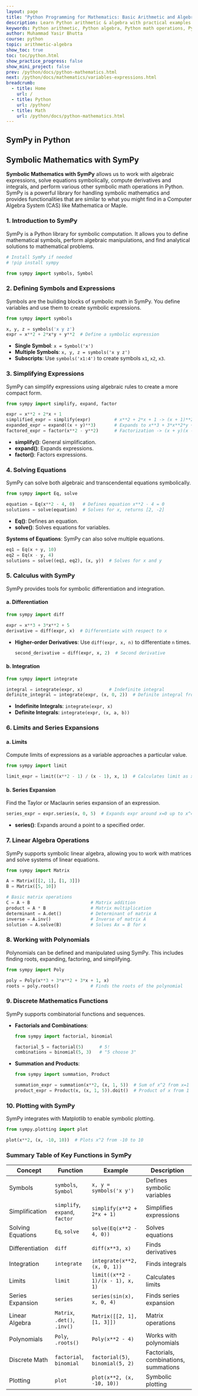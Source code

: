 ```yaml
---
layout: page
title: "Python Programming for Mathematics: Basic Arithmetic and Algebra"
description: Learn Python arithmetic & algebra with practical examples! Master mathematical operations, functions, and problem-solving techniques in Python. Perfect for beginners & advanced coders.
keywords: Python arithmetic, Python algebra, Python math operations, Python mathematical functions, Basic Python math, How to do algebra in Python, Python arithmetic operators, Python math examples, Solving equations in Python, Python division, Python multiplication, Python addition, Python subtraction, Python exponents, Python roots, Python math module tutorial, Python algebra functions, Python math for beginners, Advanced Python mathematics, Python math syntax, Python numerical calculations, Python arithmetic expressions, Python PEMDAS, Python algebra problems, Python math functions list, Python sum, Python min, Python max, Python abs, Python math library guide
author: Muhammad Yasir Bhutta
course: python
topic: arithmetic-algebra
show_toc: true
toc: toc/python.html
show_practice_progress: false
show_mini_project: false
prev: /python/docs/python-mathematics.html
next: /python/docs/mathematics/variables-expressions.html
breadcrumb:
  - title: Home
    url: /
  - title: Python
    url: /python/
  - title: Math
    url: /python/docs/python-mathematics.html
---
```


## SymPy in Python

## Symbolic Mathematics with SymPy

**Symbolic Mathematics with SymPy** allows us to work with algebraic expressions, solve equations symbolically, compute derivatives and integrals, and perform various other symbolic math operations in Python. SymPy is a powerful library for handling symbolic mathematics and provides functionalities that are similar to what you might find in a Computer Algebra System (CAS) like Mathematica or Maple.

### 1. **Introduction to SymPy**

SymPy is a Python library for symbolic computation. It allows you to define mathematical symbols, perform algebraic manipulations, and find analytical solutions to mathematical problems.

   ```python
   # Install SymPy if needed
   # !pip install sympy

   from sympy import symbols, Symbol
   ```

### 2. **Defining Symbols and Expressions**

Symbols are the building blocks of symbolic math in SymPy. You define variables and use them to create symbolic expressions.

   ```python
   from sympy import symbols

   x, y, z = symbols('x y z')
   expr = x**2 + 2*x*y + y**2  # Define a symbolic expression
   ```

   - **Single Symbol**: `x = Symbol('x')`
   - **Multiple Symbols**: `x, y, z = symbols('x y z')`
   - **Subscripts**: Use `symbols('x1:4')` to create symbols `x1`, `x2`, `x3`.

### 3. **Simplifying Expressions**

SymPy can simplify expressions using algebraic rules to create a more compact form.

   ```python
   from sympy import simplify, expand, factor

   expr = x**2 + 2*x + 1
   simplified_expr = simplify(expr)         # x**2 + 2*x + 1 -> (x + 1)**2
   expanded_expr = expand((x + y)**3)       # Expands to x**3 + 3*x**2*y + 3*x*y**2 + y**3
   factored_expr = factor(x**2 - y**2)      # Factorization -> (x + y)(x - y)
   ```

   - **simplify()**: General simplification.
   - **expand()**: Expands expressions.
   - **factor()**: Factors expressions.

<script async src="https://pagead2.googlesyndication.com/pagead/js/adsbygoogle.js?client=ca-pub-1602443888929206"
     crossorigin="anonymous"></script>
<ins class="adsbygoogle"
     style="display:block; text-align:center;"
     data-ad-layout="in-article"
     data-ad-format="fluid"
     data-ad-client="ca-pub-1602443888929206"
     data-ad-slot="6296238623"></ins>
<script>
     (adsbygoogle = window.adsbygoogle || []).push({});
</script>

### 4. **Solving Equations**

SymPy can solve both algebraic and transcendental equations symbolically.

   ```python
   from sympy import Eq, solve

   equation = Eq(x**2 - 4, 0)   # Defines equation x**2 - 4 = 0
   solutions = solve(equation)  # Solves for x, returns [2, -2]
   ```

   - **Eq()**: Defines an equation.
   - **solve()**: Solves equations for variables.

   **Systems of Equations**:
   SymPy can also solve multiple equations.

   ```python
   eq1 = Eq(x + y, 10)
   eq2 = Eq(x - y, 4)
   solutions = solve((eq1, eq2), (x, y))  # Solves for x and y
   ```

### 5. **Calculus with SymPy**

SymPy provides tools for symbolic differentiation and integration.

   #### a. **Differentiation**

   ```python
   from sympy import diff

   expr = x**3 + 3*x**2 + 5
   derivative = diff(expr, x)  # Differentiate with respect to x
   ```

   - **Higher-order Derivatives**: Use `diff(expr, x, n)` to differentiate `n` times.

     ```python
     second_derivative = diff(expr, x, 2)  # Second derivative
     ```

   #### b. **Integration**

   ```python
   from sympy import integrate

   integral = integrate(expr, x)          # Indefinite integral
   definite_integral = integrate(expr, (x, 0, 2))  # Definite integral from 0 to 2
   ```

   - **Indefinite Integrals**: `integrate(expr, x)`
   - **Definite Integrals**: `integrate(expr, (x, a, b))`

### 6. **Limits and Series Expansions**

   #### a. **Limits**

   Compute limits of expressions as a variable approaches a particular value.

   ```python
   from sympy import limit

   limit_expr = limit((x**2 - 1) / (x - 1), x, 1)  # Calculates limit as x -> 1
   ```

   #### b. **Series Expansion**

   Find the Taylor or Maclaurin series expansion of an expression.

   ```python
   series_expr = expr.series(x, 0, 5)  # Expands expr around x=0 up to x^4
   ```

   - **series()**: Expands around a point to a specified order.

### 7. **Linear Algebra Operations**

SymPy supports symbolic linear algebra, allowing you to work with matrices and solve systems of linear equations.

   ```python
   from sympy import Matrix

   A = Matrix([[2, 1], [1, 3]])
   B = Matrix([5, 10])

   # Basic matrix operations
   C = A + B                       # Matrix addition
   product = A * B                 # Matrix multiplication
   determinant = A.det()           # Determinant of matrix A
   inverse = A.inv()               # Inverse of matrix A
   solution = A.solve(B)           # Solves Ax = B for x
   ```
<script async src="https://pagead2.googlesyndication.com/pagead/js/adsbygoogle.js?client=ca-pub-1602443888929206"
     crossorigin="anonymous"></script>
<ins class="adsbygoogle"
     style="display:block; text-align:center;"
     data-ad-layout="in-article"
     data-ad-format="fluid"
     data-ad-client="ca-pub-1602443888929206"
     data-ad-slot="6296238623"></ins>
<script>
     (adsbygoogle = window.adsbygoogle || []).push({});
</script>

### 8. **Working with Polynomials**

Polynomials can be defined and manipulated using SymPy. This includes finding roots, expanding, factoring, and simplifying.

   ```python
   from sympy import Poly

   poly = Poly(x**3 + 3*x**2 + 3*x + 1, x)
   roots = poly.roots()            # Finds the roots of the polynomial
   ```

### 9. **Discrete Mathematics Functions**

SymPy supports combinatorial functions and sequences.

   - **Factorials and Combinations**:

     ```python
     from sympy import factorial, binomial

     factorial_5 = factorial(5)      # 5!
     combinations = binomial(5, 3)   # "5 choose 3"
     ```

   - **Summation and Products**:

     ```python
     from sympy import summation, Product

     summation_expr = summation(x**2, (x, 1, 5))  # Sum of x^2 from x=1 to 5
     product_expr = Product(x, (x, 1, 5)).doit()  # Product of x from 1 to 5
     ```

### 10. **Plotting with SymPy**

SymPy integrates with Matplotlib to enable symbolic plotting.

   ```python
   from sympy.plotting import plot

   plot(x**2, (x, -10, 10))  # Plots x^2 from -10 to 10
   ```

### Summary Table of Key Functions in SymPy

| Concept                   | Function                         | Example                                  | Description                                       |
|---------------------------|----------------------------------|------------------------------------------|---------------------------------------------------|
| Symbols                   | `symbols`, `Symbol`             | `x, y = symbols('x y')`                 | Defines symbolic variables                        |
| Simplification            | `simplify`, `expand`, `factor`  | `simplify(x**2 + 2*x + 1)`              | Simplifies expressions                            |
| Solving Equations         | `Eq`, `solve`                   | `solve(Eq(x**2 - 4, 0))`                | Solves equations                                  |
| Differentiation           | `diff`                          | `diff(x**3, x)`                         | Finds derivatives                                 |
| Integration               | `integrate`                     | `integrate(x**2, (x, 0, 1))`            | Finds integrals                                   |
| Limits                    | `limit`                         | `limit((x**2 - 1)/(x - 1), x, 1)`       | Calculates limits                                 |
| Series Expansion          | `series`                        | `series(sin(x), x, 0, 4)`               | Finds series expansion                            |
| Linear Algebra            | `Matrix`, `.det()`, `.inv()`    | `Matrix([[2, 1], [1, 3]])`              | Matrix operations                                 |
| Polynomials               | `Poly`, `.roots()`              | `Poly(x**2 - 4)`                        | Works with polynomials                            |
| Discrete Math             | `factorial`, `binomial`         | `factorial(5)`, `binomial(5, 2)`        | Factorials, combinations, summations              |
| Plotting                  | `plot`                          | `plot(x**2, (x, -10, 10))`              | Symbolic plotting                                 |

<script async src="https://pagead2.googlesyndication.com/pagead/js/adsbygoogle.js?client=ca-pub-1602443888929206"
     crossorigin="anonymous"></script>
<!-- display square -->
<ins class="adsbygoogle"
     style="display:block"
     data-ad-client="ca-pub-1602443888929206"
     data-ad-slot="9845543342"
     data-ad-format="auto"
     data-full-width-responsive="true"></ins>
<script>
     (adsbygoogle = window.adsbygoogle || []).push({});
</script>